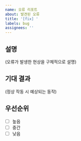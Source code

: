 ```yaml
---
name: 오류 리포트
about: 발견된 오류
title: '[fix] '
labels: bug
assignees: ''
---
```


## 설명
(오류가 발생한 현상을 구체적으로 설명)

## 기대 결과
(정상 작동 시 예상되는 동작)

## 우선순위
- [ ] 높음
- [ ] 중간
- [ ] 낮음